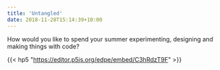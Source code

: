 ```yaml
---
title: 'Untangled'
date: 2018-11-28T15:14:39+10:00
---
```


How would you like to spend your summer experimenting, designing and making things with code?


{{< hp5 "https://editor.p5js.org/edpe/embed/C3hRdzT9F" >}}
